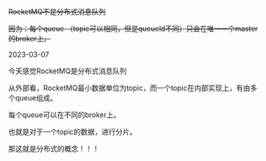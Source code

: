 ~~RocketMQ不是分布式消息队列~~

~~因为：每个queue （topic可以相同，但是queueId不同）只会在唯一一个master的broker上。~~







2023-03-07

今天感觉RocketMQ是分布式消息队列

从外部看，RocketMQ最小数据单位为topic，而一个topic在内部实现上，有由多个queue组成。

每个queue可以在不同的broker上。

也就是对于一个topic的数据，进行分片。



那这就是分布式的概念！！！

